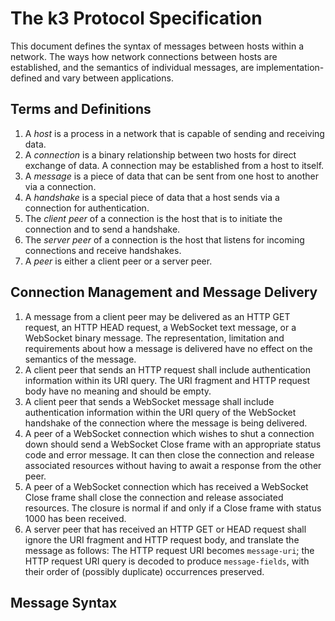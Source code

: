 # The k3 Protocol Specification

This document defines the syntax of messages between hosts within a network. The
ways how network connections between hosts are established, and the semantics of
individual messages, are implementation-defined and vary between applications.

## Terms and Definitions

1. A _host_ is a process in a network that is capable of sending and receiving
   data.
2. A _connection_ is a binary relationship between two hosts for direct exchange
   of data. A connection may be established from a host to itself.
3. A _message_ is a piece of data that can be sent from one host to another via
   a connection.
4. A _handshake_ is a special piece of data that a host sends via a connection
   for authentication.
5. The _client peer_ of a connection is the host that is to initiate the
   connection and to send a handshake.
6. The _server peer_ of a connection is the host that listens for incoming
   connections and receive handshakes.
7. A _peer_ is either a client peer or a server peer.

## Connection Management and Message Delivery

1. A message from a client peer may be delivered as an HTTP GET request, an HTTP
   HEAD request, a WebSocket text message, or a WebSocket binary message. The
   representation, limitation and requirements about how a message is delivered
   have no effect on the semantics of the message.
2. A client peer that sends an HTTP request shall include authentication
   information within its URI query. The URI fragment and HTTP request body have
   no meaning and should be empty.
3. A client peer that sends a WebSocket message shall include authentication
   information within the URI query of the WebSocket handshake of the connection
   where the message is being delivered.
4. A peer of a WebSocket connection which wishes to shut a connection down
   should send a WebSocket Close frame with an appropriate status code and error
   message. It can then close the connection and release associated resources
   without having to await a response from the other peer.
5. A peer of a WebSocket connection which has received a WebSocket Close frame
   shall close the connection and release associated resources. The closure is
   normal if and only if a Close frame with status 1000 has been received.
6. A server peer that has received an HTTP GET or HEAD request shall ignore the
   URI fragment and HTTP request body, and translate the message as follows: The
   HTTP request URI becomes `message-uri`; the HTTP request URI query is decoded
   to produce `message-fields`, with their order of (possibly duplicate)
   occurrences preserved.

## Message Syntax

